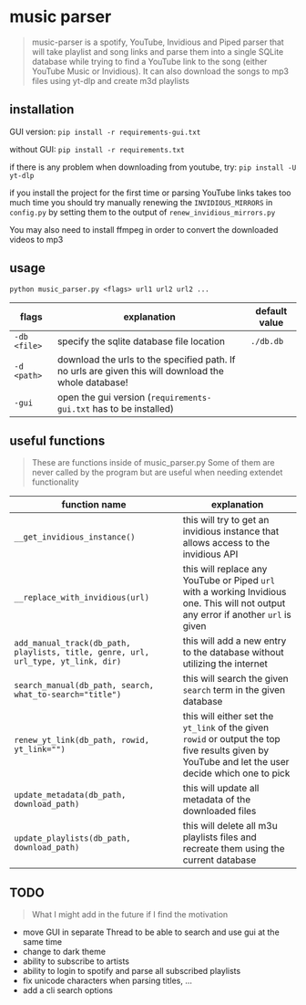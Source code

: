 # music parser
> music-parser is a spotify, YouTube, Invidious and Piped parser that will take playlist and song links and parse them into a single SQLite database while trying to find a YouTube link to the song (either YouTube Music or Invidious). It can also download the songs to mp3 files using yt-dlp and create m3d playlists


## installation
GUI version:
`pip install -r requirements-gui.txt`

without GUI:
`pip install -r requirements.txt`

if there is any problem when downloading from youtube, try: `pip install -U yt-dlp`

if you install the project for the first time or parsing YouTube links takes too much time you should try manually renewing the `INVIDIOUS_MIRRORS` in `config.py` by setting them to the output of `renew_invidious_mirrors.py`

You may also need to install ffmpeg in order to convert the downloaded videos to mp3


## usage
`python music_parser.py <flags> url1 url2 url2 ...`

| flags        | explanation                                                                                          | default value |
|--------------|------------------------------------------------------------------------------------------------------|---------------|
| `-db <file>` | specify the sqlite database file location                                                            | `./db.db`     |
| `-d <path>`  | download the urls to the specified path. If no urls are given this will download the whole database! |               |
| `-gui`       | open the gui version (`requirements-gui.txt` has to be installed)                                    |               |

## useful functions
> These are functions inside of music_parser.py Some of them are never called by the program but are useful when needing extendet functionality

| function name                                                                     | explanation                                                                                                                                       |
|-----------------------------------------------------------------------------------|---------------------------------------------------------------------------------------------------------------------------------------------------|
| `__get_invidious_instance()`                                                      | this will try to get an invidious instance that allows access to the invidious API                                                                |
| `__replace_with_invidious(url)`                                                   | this will replace any YouTube or Piped `url` with a working Invidious one. This will not output any error if another `url` is given               |
| `add_manual_track(db_path, playlists, title, genre, url, url_type, yt_link, dir)` | this will add a new entry to the database without utilizing the internet                                                                          |
| `search_manual(db_path, search, what_to-search="title")`                          | this will search the given `search` term in the given database                                                                                    |
| `renew_yt_link(db_path, rowid, yt_link="")`                                       | this will either set the `yt_link` of the given `rowid` or output the top five results given by YouTube and let the user decide which one to pick |
| `update_metadata(db_path, download_path)`                                         | this will update all metadata of the downloaded files                                                                                             |
| `update_playlists(db_path, download_path)`                                        | this will delete all m3u playlists files and recreate them using the current database                                                             |

## TODO
> What I might add in the future if I find the motivation

- move GUI in separate Thread to be able to search and use gui at the same time
- change to dark theme
- ability to subscribe to artists
- ability to login to spotify and parse all subscribed playlists
- fix unicode characters when parsing titles, ...
- add a cli search options
